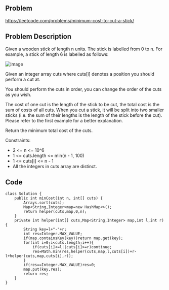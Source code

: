 ## Problem

https://leetcode.com/problems/minimum-cost-to-cut-a-stick/

## Problem Description

Given a wooden stick of length n units. The stick is labelled from 0 to n. For example, a stick of length 6 is labelled as follows:

![image](https://assets.leetcode.com/uploads/2020/07/21/statement.jpg)

Given an integer array cuts where cuts[i] denotes a position you should perform a cut at.

You should perform the cuts in order, you can change the order of the cuts as you wish.

The cost of one cut is the length of the stick to be cut, the total cost is the sum of costs of all cuts. When you cut a stick, it will be split into two smaller sticks (i.e. the sum of their lengths is the length of the stick before the cut). Please refer to the first example for a better explanation.

Return the minimum total cost of the cuts.

Constraints:

- 2 <= n <= 10^6
- 1 <= cuts.length <= min(n - 1, 100)
- 1 <= cuts[i] <= n - 1
- All the integers in cuts array are distinct.

## Code

```
class Solution {
    public int minCost(int n, int[] cuts) {
        Arrays.sort(cuts);
        Map<String,Integer>map=new HashMap<>();
        return helper(cuts,map,0,n);
    }
    private int helper(int[] cuts,Map<String,Integer> map,int l,int r){
        String key=l+"-"+r;
        int res=Integer.MAX_VALUE;
        if(map.containsKey(key))return map.get(key);
        for(int i=0;i<cuts.length;i++){
            if(cuts[i]<=l||cuts[i]>=r)continue;
            res=Math.min(res,helper(cuts,map,l,cuts[i])+r-l+helper(cuts,map,cuts[i],r));
        }
        if(res==Integer.MAX_VALUE)res=0;
        map.put(key,res);
        return res;
    }
}
```
